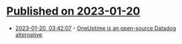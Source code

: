 # [Published on 2023-01-20](index.md)

* [2023-01-20, 03:42:07](https://news.ycombinator.com/item?id=34448945) - [OneUptime is an open-source Datadog alternative](https://github.com/OneUptime/oneuptime)
